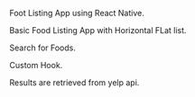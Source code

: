 Foot Listing App using React Native.

Basic Food Listing App with Horizontal FLat list.

Search for Foods.

Custom Hook.

Results are retrieved from yelp api.
